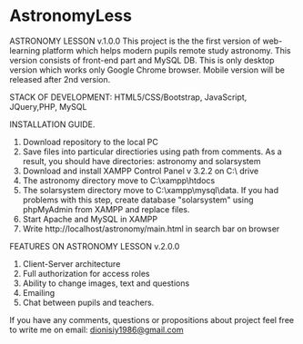 # AstronomyLess

ASTRONOMY LESSON v.1.0.0
This project is the the first version of web-learning platform which helps modern pupils remote study astronomy.
This version consists of front-end part and MySQL DB.
This is only desktop version which works only Google Chrome browser.
Mobile version will be released after 2nd version.

STACK OF DEVELOPMENT: HTML5/CSS/Bootstrap, JavaScript, JQuery,PHP, MySQL

INSTALLATION GUIDE.
1. Download repository to the local PC
2. Save files into particular directiories using path from comments. As a result, you should have directories: astronomy and solarsystem
3. Download and install XAMPP Control Panel v 3.2.2 on C:\ drive
4. The astronomy directory move to C:\xampp\htdocs
5. The solarsystem directory move to C:\xampp\mysql\data. If you had problems with this step, create database "solarsystem" using 
phpMyAdmin from XAMPP and replace files.
6. Start Apache and MySQL in XAMPP
7. Write http://localhost/astronomy/main.html in search bar on browser

FEATURES ON ASTRONOMY LESSON v.2.0.0
1. Client-Server architecture
2. Full authorization for access roles
3. Ability to change images, text and questions
4. Emailing
5. Chat between pupils and teachers.

If you have any comments, questions or propositions about project feel free to write me on 
email: dionisiy1986@gmail.com

